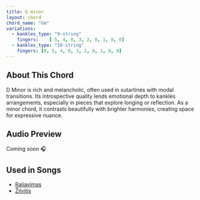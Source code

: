 ```yaml
---
title: G minor
layout: chord
chord_name: "Gm"
variations:
  - kankles_type: "9-string"
    fingers:    [-5, 4, 0, 3, 2, 0, 1, 0, 0]
  - kankles_type: "10-string"
    fingers: [0, 5, 4, 0, 3, 2, 0, 1, 0, 0]
---
```


## About This Chord

D Minor is rich and melancholic, often used in sutartinės with modal transitions. Its introspective quality lends emotional depth to kanklės arrangements, especially in pieces that explore longing or reflection. As a minor chord, it contrasts beautifully with brighter harmonies, creating space for expressive nuance.

## Audio Preview

Coming soon 🎧

## Used in Songs

- [Raliavimas](/songs/raliavimas.html)
- [Žilvitis](/songs/zilvitis.html)